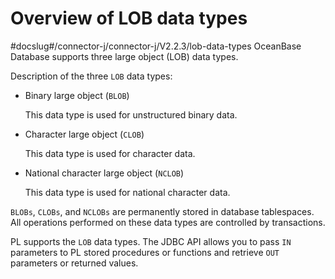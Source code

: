 Overview of LOB data types 
===============================================
#docslug#/connector-j/connector-j/V2.2.3/lob-data-types
OceanBase Database supports three large object (LOB) data types. 

Description of the three `LOB` data types:

* Binary large object (`BLOB`)

  This data type is used for unstructured binary data.
  




<!-- -->

* Character large object (`CLOB`)

  This data type is used for character data.
  




<!-- -->

* National character large object (`NCLOB`)

  This data type is used for national character data.
  




`BLOBs`, `CLOBs`, and `NCLOBs` are permanently stored in database tablespaces. All operations performed on these data types are controlled by transactions. 

PL supports the `LOB` data types. The JDBC API allows you to pass `IN` parameters to PL stored procedures or functions and retrieve `OUT` parameters or returned values.
